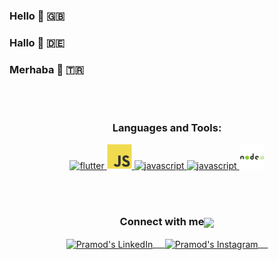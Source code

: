 ### Hello 👋 🇬🇧 
### Hallo 👋 🇩🇪
### Merhaba 👋 🇹🇷 


<br />
<br />

<h3 align="center">Languages and Tools:</h3>
<p align="center">
   <a href="https://flutter.dev" target="_blank">
    <img
      src="https://www.vectorlogo.zone/logos/flutterio/flutterio-icon.svg"
      alt="flutter"
      width="40"
      height="40"
    />
  </a>
  <a
    href="https://developer.mozilla.org/en-US/docs/Web/JavaScript"
    target="_blank"
  >
    <img
      src="https://raw.githubusercontent.com/devicons/devicon/master/icons/javascript/javascript-original.svg"
      alt="javascript"
      width="40"
      height="40"
    />
  </a>
   <a
    href="https://vuejs.org/"
    target="_blank"
  >
    <img
      src="https://vuejs.org/images/logo.png"
      alt="javascript"
      width="40"
      height="40"
    />
  </a>
   <a
    href="https://quasar.dev/"
    target="_blank"
  >
    <img
      src="https://cdn.quasar.dev/logo-v2/svg/logo-vertical.svg"
      alt="javascript"
      width="40"
      height="40"
    />
  </a>
  <a href="https://nodejs.org" target="_blank">
    <img
      src="https://raw.githubusercontent.com/devicons/devicon/master/icons/nodejs/nodejs-original-wordmark.svg"
      alt="nodejs"
      width="40"
      height="40"
    />
  </a>
</p>
<br /><br />
<div align="center">
  <h3 align="center">
    Connect with me<img
      align="center"
      src="https://github.com/rajput2107/rajput2107/blob/master/Assets/Handshake.gif"
      height="33px"
    />
  </h3>
</div>
<p align="center">
  <a
    href="https://www.linkedin.com/in/mehmet-tezcan-aa49159b/"
    target="”_blank”"
  >
    <img
      align="center"
      alt="Pramod's LinkedIn"
      width="30px"
      src="https://www.vectorlogo.zone/logos/linkedin/linkedin-icon.svg"
    />
    &nbsp; &nbsp;
  </a>
  <a href="https://www.instagram.com/mehmettezcn/" target="”_blank”">
    <img
      align="center"
      alt="Pramod's Instagram"
      width="30px"
      src="https://www.vectorlogo.zone/logos/instagram/instagram-icon.svg"
    />
    &nbsp; &nbsp;
  </a>
</p>
